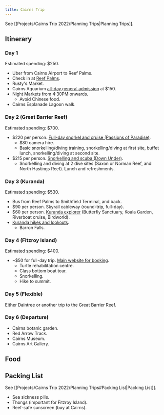 ```yaml
---
title: Cairns Trip
---
```


See [[Projects/Cairns Trip 2022/Planning Trips|Planning Trips]].

## Itinerary
### Day 1
Estimated spending: $250.
- Uber from Cairns Airport to Reef Palms.
- Check in at [Reef Palms](https://www.booking.com/hotel/au/reef-palms.en-gb.html?aid=356980&label=gog235jc-1FCAMoD0IGY2Fpcm5zSDNYA2gPiAEBmAEJuAEZyAEM2AEB6AEB-AEMiAIBqAIDuALKmJCZBsACAdICJDMwMzY5MzkzLTY3YWMtNGNjMy1iYzg2LTJiMzkwOWU5M2VmYtgCBuACAQ&sid=650b067686648c20ce8198bbd2218209&atlas_src=hp_iw_btn&checkin=2022-10-21&checkout=2022-10-26&dist=0&group_adults=3&group_children=0&no_rooms=1&sb_price_type=total&srepoch=1663307756&srpvid=32eb28ac4ecc01d6&type=total&req_children=0&req_adults=3&hp_refreshed_with_new_dates=1&activeTab=main#map_closed).
- Rusty's Market.
- Cairns Aquarium [all-day general admission](https://www.cairnsaquarium.com.au/general-admission/) at $150.
- Night Markets from 4:30PM onwards.
	- Avoid Chinese food.
- Cairns Esplanade Lagoon walk.

### Day 2 (Great Barrier Reef)
Estimated spending: $700.
- $220 per person. [Full-day snorkel and cruise (Passions of Paradise)](https://www.tripadvisor.com.au/AttractionProductReview-g255069-d11465161-Passions_of_Paradise_Great_Barrier_Reef_Snorkel_and_Dive_Cruise_from_Cairns_by_Lux.html).
    - $80 camera hire.
    - Basic snorkelling/diving training, snorkelling/diving at first site, buffet lunch, snorkelling/diving at second site.
- $215 per person. [Snorkelling and scuba (Down Under)](https://www.tripadvisor.com.au/AttractionProductReview-g255069-d11448699-Great_Barrier_Reef_Snorkeling_and_Diving_Cruise_from_Cairns-Cairns_Cairns_Region_Q.html). 
    - Snorkelling and diving at 2 dive sites (Saxon or Norman Reef, and North Hastings Reef). Lunch and refreshments.

### Day 3 (Kuranda)
Estimated spending: $530.
- Bus from Reef Palms to Smithfield Terminal, and back.
- $90 per person. Skyrail cableway (round-trip, full-day).
- $60 per person. [Kuranda explorer](https://www.birdworldkuranda.com/packages) (Butterfly Sanctuary, Koala Garden, Riverboat cruise, Birdworld).
- [Kuranda hikes and lookouts](https://www.kuranda.org/see-do/walking-tracks-trails).
    - Barron Falls.

### Day 4 (Fitzroy Island)
Estimated spending: $400.
- ~$50 for full-day trip. [Main website for booking](https://www.tripadvisor.com.au/AttractionProductReview-g255069-d11452301-Fitzroy_Island_Day_Trip_from_Cairns-Cairns_Cairns_Region_Queensland.html).
    - Turtle rehabilitation centre.
    - Glass bottom boat tour.
    - Snorkelling.
    - Hike to summit.

### Day 5 (Flexible)
Either Daintree or another trip to the Great Barrier Reef.

### Day 6 (Departure)
- Cairns botanic garden. 
- Red Arrow Track.
- Cairns Museum.
- Cairns Art Gallery.

## Food


## Packing List
See [[Projects/Cairns Trip 2022/Planning Trips#Packing List|Packing List]].
- Sea sickness pills.
- Thongs (important for Fitzroy Island).
- Reef-safe sunscreen (buy at Cairns). 
